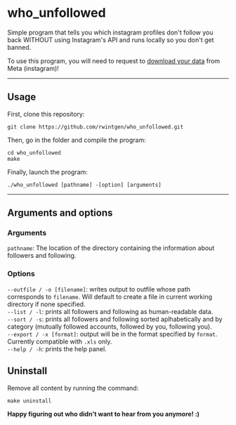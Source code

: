 # who_unfollowed
Simple program that tells you which instagram profiles don't follow you back WITHOUT using Instagram's API and runs locally so you don't get banned.

To use this program, you will need to request to [download your data](https://help.instagram.com/181231772500920/?helpref=uf_share) from Meta (instagram)!

-----

## Usage
First, clone this repository:  
```
git clone https://github.com/rwintgen/who_unfollowed.git
```  

Then, go in the folder and compile the program:  
```
cd who_unfollowed
make
```  

Finally, launch the program:  
```
./who_unfollowed [pathname] -[option] [arguments]
```  

-----

## Arguments and options
### Arguments
`pathname`: The location of the directory containing the information about followers and following. 

### Options
`--outfile / -o [filename]`: writes output to outfile whose path corresponds to `filename`. Will default to create a file in current working directory if none specified.  
`--list / -l`: prints all followers and following as human-readable data.  
`--sort / -s`: prints all followers and following sorted aplhabetically and by category (mutually followed accounts, followed by you, following you).  
`--export / -x [format]`: output will be in the format specified by `format`. Currently compatible with `.xls` only.  
`--help / -h`: prints the help panel.

## Uninstall

Remove all content by running the command:
```
make uninstall
```  


**Happy figuring out who didn't want to hear from you anymore! :)**
